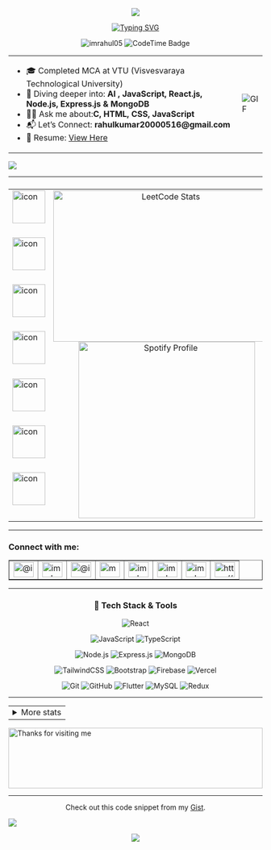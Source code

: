 <p align="center">
 <img src="https://capsule-render.vercel.app/api?type=waving&color=gradient&height=80&section=header&reverse=true"/> 
</p>
<p align="center">
<a href="https://git.io/typing-svg"><img src="https://readme-typing-svg.herokuapp.com?font=Poppins&weight=600&pause=1000&color=9742F7&background=BEFF7600&center=true&vCenter=true&width=447&lines=Namaskaram++i+am+Rahul......;Frontend+Web+and+App+developer;Smart+India+Hackathon+Winner+2023;software+Engineer" alt="Typing SVG" /></a>
</p>

<p align="center">
  <img src="https://komarev.com/ghpvc/?username=imrahul05&label=Profile%20views&color=0e75b6&style=flat" alt="imrahul05"/>
<img href="https://codetime.dev" alt="CodeTime Badge" src="https://shields.jannchie.com/endpoint?style=social&color=222&url=https%3A%2F%2Fapi.codetime.dev%2Fv3%2Fusers%2Fshield%3Fuid%3D30555">
</p>
<table>
  <tr>
    <td>
      <ul>
        <li>🎓 Completed  MCA at VTU (Visvesvaraya Technological University)</li>
        <li>🚀 Diving deeper into: <strong>AI , JavaScript, React.js, Node.js, Express.js & MongoDB</strong></li>
        <li>👨‍💻 Ask me about:<strong>C, HTML, CSS, JavaScript</strong></li>
        <li>📬 Let’s Connect: <strong> rahulkumar20000516@gmail.com</strong></li>
        <li>📄 Resume:  <a href="https://heyrahul05.vercel.app/Rahul_Kumar_Resume.pdf">View Here</a></li>
      </ul>
    </td>
    <td> 
 <img src="https://media1.tenor.com/m/xFUGScgp7V8AAAAC/computer-code.gif" alt="GIF" />
    </td>



  </tr>
</table>
 <img src="https://capsule-render.vercel.app/api?type=waving&color=gradient&height=40&section=header&reverse=true"/>
<hr>
<table style="width: 100%; display: flex; flex-direction: row; justify-content: space-between;">
  <tr style="display: flex; flex-direction: row; width: 100%;">
    <td style="flex: 1; display: flex; flex-wrap: wrap; justify-content: space-around;">
      <div style="display: flex; align-items: flex-start;">
        <img src="https://techstack-generator.vercel.app/cpp-icon.svg" alt="icon" width="65" height="65" />
      </div>
      <div style="display: flex; align-items: flex-start;">
        <img src="https://techstack-generator.vercel.app/js-icon.svg" alt="icon" width="65" height="65" />
      </div>
      <div style="display: flex; align-items: flex-start;">
        <img src="https://techstack-generator.vercel.app/react-icon.svg" alt="icon" width="65" height="65" />
      </div>
      <div style="display: flex; align-items: flex-start;">
        <img src="https://techstack-generator.vercel.app/github-icon.svg" alt="icon" width="65" height="65" />
      </div>
      <div style="display: flex; align-items: flex-start;">
        <img src="https://techstack-generator.vercel.app/mysql-icon.svg" alt="icon" width="65" height="65" />
      </div>
      <div style="display: flex; align-items: flex-start;">
        <img src="https://techstack-generator.vercel.app/nginx-icon.svg" alt="icon" width="65" height="65" />
      </div>
      <div style="display: flex; align-items: flex-start;">
        <img src="https://techstack-generator.vercel.app/java-icon.svg" alt="icon" width="65" height="65" />
      </div>
    </td>
<td style="flex: 1; text-align: center;">
      <img src="https://leetcard.jacoblin.cool/imRahul05?theme=dark&font=Anybody" height="300" width="450" alt="LeetCode Stats">
      <a href="https://spotify-github-profile.kittinanx.com/api/view?uid=31boxxh5vf6xukmykb56zdes6utm&redirect=true">
        <img src="https://spotify-github-profile.kittinanx.com/api/view?uid=31boxxh5vf6xukmykb56zdes6utm&cover_image=false&theme=default&show_offline=false&background_color=121212&interchange=false&bar_color=166a2f&bar_color_cover=true" width="350" alt="Spotify Profile">
      </a>
    </td>
    <td style="flex: 1; text-align: center;">
      <img src="http://github-profile-summary-cards.vercel.app/api/cards/repos-per-language?username=imrahul05&theme=github_dark" style="width: 300px; height: auto;">
      <br>
      <img src="http://github-profile-summary-cards.vercel.app/api/cards/productive-time?username=imrahul05&theme=github_dark&utcOffset=8" alt="Productive Time" style="width: 300px; height: auto;">
		
		
  ![imrahul05's Streak](https://github-readme-streak-stats.herokuapp.com/?user=imrahul05&theme=dark&hide_border=true)
<!--       <a href="https://git.io/streak-stats">
        <img src="https://nirzak-streak-stats.vercel.app?user=imrahul05&theme=android-dark" alt="imrahul05's Streak" style="width: 300px; height: auto;">
      </a> -->
	  
</td>
  </tr>
</table>
<hr>
<h3 align="left">Connect with me:</h3>
<table border="1" style="border-collapse: collapse;">
  <tr>
    <td><a href="https://twitter.com/@imrahul165" target="blank"><img src="https://raw.githubusercontent.com/rahuldkjain/github-profile-readme-generator/master/src/images/icons/Social/twitter.svg" alt="@imrahul__05" height="30" width="40" /></a></td>
    <td><a href="https://linkedin.com/in/imrahul05" target="blank"><img src="https://raw.githubusercontent.com/rahuldkjain/github-profile-readme-generator/master/src/images/icons/Social/linked-in-alt.svg" alt="imrahul05" height="30" width="40" /></a></td>
    <td><a href="https://instagram.com/@imrahul2516" target="blank"><img src="https://raw.githubusercontent.com/rahuldkjain/github-profile-readme-generator/master/src/images/icons/Social/instagram.svg" alt="@imrahul2516" height="30" width="40" /></a></td>
    <td><a href="https://www.youtube.com/c/mangaamaze - joyboy" target="blank"><img src="https://raw.githubusercontent.com/rahuldkjain/github-profile-readme-generator/master/src/images/icons/Social/youtube.svg" alt="mangaamaze - joyboy" height="30" width="40" /></a></td>
    <td><a href="https://www.hackerrank.com/imrahul05" target="blank"><img src="https://raw.githubusercontent.com/rahuldkjain/github-profile-readme-generator/master/src/images/icons/Social/hackerrank.svg" alt="imrahul05" height="30" width="40" /></a></td>
    <td><a href="https://www.leetcode.com/imrahul05" target="blank"><img src="https://raw.githubusercontent.com/rahuldkjain/github-profile-readme-generator/master/src/images/icons/Social/leet-code.svg" alt="imrahul05" height="30" width="40" /></a></td>
    <td><a href="https://www.hackerearth.com/imrahul05" target="blank"><img src="https://raw.githubusercontent.com/rahuldkjain/github-profile-readme-generator/master/src/images/icons/Social/hackerearth.svg" alt="imrahul05" height="30" width="40" /></a></td>
    <td><a href="https://discord.gg/https://discord.com/invite/redhaired4387" target="blank"><img src="https://raw.githubusercontent.com/rahuldkjain/github-profile-readme-generator/master/src/images/icons/Social/discord.svg" alt="https://discord.com/invite/redhaired4387" height="30" width="40" /></a></td>
  </tr>
</table>

<hr>
<!-- <h3 align="left">Tech Stack:</h3>
<table border="1" style="border-collapse: collapse;">
  <tr>
    <th>Frontend</th>
    <th>Backend</th>
    <th>UI Library</th>
    <th>Deployment</th>
    <th>State Management</th>
    <th>Development Tools</th>
  </tr>
  <tr>
    <td>
      <img src="https://img.shields.io/badge/react-%2320232a.svg?style=for-the-badge&logo=react&logoColor=%2361DAFB" alt="React" />
      <img src="https://img.shields.io/badge/typescript-%23007ACC.svg?style=for-the-badge&logo=typescript&logoColor=white" alt="TypeScript" />
      <img src="https://img.shields.io/badge/javascript-%23323330.svg?style=for-the-badge&logo=javascript&logoColor=%23F7DF1E" alt="JavaScript" />
      <img src="https://img.shields.io/badge/css3-%231572B6.svg?style=for-the-badge&logo=css3&logoColor=white" alt="CSS3" />
      <img src="https://img.shields.io/badge/c-%2300599C.svg?style=for-the-badge&logo=c&logoColor=white" alt="C" />
      <img src="https://img.shields.io/badge/markdown-%23000000.svg?style=for-the-badge&logo=markdown&logoColor=white" alt="Markdown" />
    </td>
    <td>
      <img src="https://img.shields.io/badge/node.js-6DA55F?style=for-the-badge&logo=node.js&logoColor=white" alt="Node.js" />
      <img src="https://img.shields.io/badge/express.js-%23404d59.svg?style=for-the-badge&logo=express&logoColor=%2361DAFB" alt="Express.js" />
      <img src="https://img.shields.io/badge/mongodb-%234ea94b.svg?style=for-the-badge&logo=mongodb&logoColor=white" alt="MongoDB" />
      <img src="https://img.shields.io/badge/mysql-4479A1.svg?style=for-the-badge&logo=mysql&logoColor=white" alt="MySQL" />
    </td>
    <td>
      <img src="https://img.shields.io/badge/tailwindcss-%2338B2AC.svg?style=for-the-badge&logo=tailwind-css&logoColor=white" alt="TailwindCSS" />
      <img src="https://img.shields.io/badge/bootstrap-%238511FA.svg?style=for-the-badge&logo=bootstrap&logoColor=white" alt="Bootstrap" />
      <img src="https://img.shields.io/badge/chakra-%234ED1C5.svg?style=for-the-badge&logo=chakraui&logoColor=white" alt="Chakra UI" />
    </td>
    <td>
      <img src="https://img.shields.io/badge/vercel-%23000000.svg?style=for-the-badge&logo=vercel&logoColor=white" alt="Vercel" />
      <img src="https://img.shields.io/badge/render-%46E3B7.svg?style=for-the-badge&logo=render&logoColor=white" alt="Render" />
      <img src="https://img.shields.io/badge/googlecloud-%234285F4.svg?style=for-the-badge&logo=google-cloud&logoColor=white" alt="Google Cloud" />
      <img src="https://img.shields.io/badge/firebase-%23039BE5.svg?style=for-the-badge&logo=firebase" alt="Firebase" />
    </td>
    <td>
      <img src="https://img.shields.io/badge/redux-%23593d88.svg?style=for-the-badge&logo=redux&logoColor=white" alt="Redux" />
      <img src="https://img.shields.io/badge/context--api-000000?style=for-the-badge&logo=react" alt="Context API" />
    </td>
    <td>
      <img src="https://img.shields.io/badge/git-%23F05033.svg?style=for-the-badge&logo=git&logoColor=white" alt="Git" />
      <img src="https://img.shields.io/badge/github-%23121011.svg?style=for-the-badge&logo=github&logoColor=white" alt="GitHub" />
      <img src="https://img.shields.io/badge/npm-%23CB3837.svg?style=for-the-badge&logo=npm&logoColor=white" alt="NPM" />
      <img src="https://img.shields.io/badge/nodemon-%23323330.svg?style=for-the-badge&logo=nodemon&logoColor=%BBDEAD" alt="Nodemon" />
      <img src="https://img.shields.io/badge/flutter-%2302569B.svg?style=for-the-badge&logo=Flutter&logoColor=white" alt="Flutter" />
    </td>
  </tr>
</table> -->


<h3 align="center">🚀 Tech Stack & Tools</h3>

<p align="center">
  <!-- Top of the Triangle -->
  <img src="https://img.shields.io/badge/react-%2320232a.svg?style=for-the-badge&logo=react&logoColor=%2361DAFB" alt="React" />
</p>

<p align="center">
  <!-- Second Row -->
  <img src="https://img.shields.io/badge/javascript-%23323330.svg?style=for-the-badge&logo=javascript&logoColor=%23F7DF1E" alt="JavaScript" />
  <img src="https://img.shields.io/badge/typescript-%23007ACC.svg?style=for-the-badge&logo=typescript&logoColor=white" alt="TypeScript" />
</p>

<p align="center">
  <!-- Third Row -->
  <img src="https://img.shields.io/badge/node.js-6DA55F?style=for-the-badge&logo=node.js&logoColor=white" alt="Node.js" />
  <img src="https://img.shields.io/badge/express.js-%23404d59.svg?style=for-the-badge&logo=express&logoColor=%2361DAFB" alt="Express.js" />
  <img src="https://img.shields.io/badge/mongodb-%234ea94b.svg?style=for-the-badge&logo=mongodb&logoColor=white" alt="MongoDB" />
</p>

<p align="center">
  <!-- Fourth Row -->
  <img src="https://img.shields.io/badge/tailwindcss-%2338B2AC.svg?style=for-the-badge&logo=tailwind-css&logoColor=white" alt="TailwindCSS" />
  <img src="https://img.shields.io/badge/bootstrap-%238511FA.svg?style=for-the-badge&logo=bootstrap&logoColor=white" alt="Bootstrap" />
  <img src="https://img.shields.io/badge/firebase-%23039BE5.svg?style=for-the-badge&logo=firebase" alt="Firebase" />
  <img src="https://img.shields.io/badge/vercel-%23000000.svg?style=for-the-badge&logo=vercel&logoColor=white" alt="Vercel" />
</p>

<p align="center">
  <!-- Fifth Row -->
  <img src="https://img.shields.io/badge/git-%23F05033.svg?style=for-the-badge&logo=git&logoColor=white" alt="Git" />
  <img src="https://img.shields.io/badge/github-%23121011.svg?style=for-the-badge&logo=github&logoColor=white" alt="GitHub" />
  <img src="https://img.shields.io/badge/flutter-%2302569B.svg?style=for-the-badge&logo=Flutter&logoColor=white" alt="Flutter" />
  <img src="https://img.shields.io/badge/mysql-4479A1.svg?style=for-the-badge&logo=mysql&logoColor=white" alt="MySQL" />
  <img src="https://img.shields.io/badge/redux-%23593d88.svg?style=for-the-badge&logo=redux&logoColor=white" alt="Redux" />
</p>

<hr>
<table>
    <td colspan="2">
	    <details>
  <summary>More stats</summary>

  <a href="https://github.com/imrahul05">
    <img src="https://github-readme-stats.vercel.app/api?username=imrahul05&theme=merko&show_icons=true&hide_border=false&count_private=true" />
  </a>

  <img align="center" src="http://github-profile-summary-cards.vercel.app/api/cards/profile-details?username=imrahul05&theme=github_dark" />

</details>
    </td>
  </tr>
</table>
<img height="120" alt="Thanks for visiting me" width="100%" src="https://raw.githubusercontent.com/BrunnerLivio/brunnerlivio/master/images/marquee.svg" />

<hr>

<p align="center">
  Check out this code snippet from my <a href="https://gist.github.com/imRahul05/508417aff9ad76f4ae969255fa143c52">Gist</a>.
</p>

[![](https://visitcount.itsvg.in/api?id=imRahul05&label=11111&color=6&icon=8&pretty=true)](https://visitcount.itsvg.in)

<p align="center">
  <img src="https://capsule-render.vercel.app/api?type=waving&color=gradient&height=100&section=footer"/>
</p>
